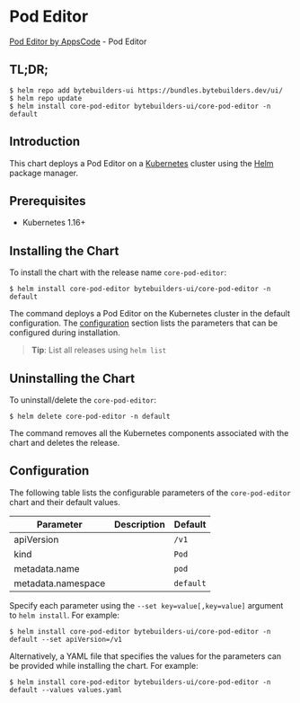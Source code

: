 # Pod Editor

[Pod Editor by AppsCode](https://byte.builders) - Pod Editor

## TL;DR;

```console
$ helm repo add bytebuilders-ui https://bundles.bytebuilders.dev/ui/
$ helm repo update
$ helm install core-pod-editor bytebuilders-ui/core-pod-editor -n default
```

## Introduction

This chart deploys a Pod Editor on a [Kubernetes](http://kubernetes.io) cluster using the [Helm](https://helm.sh) package manager.

## Prerequisites

- Kubernetes 1.16+

## Installing the Chart

To install the chart with the release name `core-pod-editor`:

```console
$ helm install core-pod-editor bytebuilders-ui/core-pod-editor -n default
```

The command deploys a Pod Editor on the Kubernetes cluster in the default configuration. The [configuration](#configuration) section lists the parameters that can be configured during installation.

> **Tip**: List all releases using `helm list`

## Uninstalling the Chart

To uninstall/delete the `core-pod-editor`:

```console
$ helm delete core-pod-editor -n default
```

The command removes all the Kubernetes components associated with the chart and deletes the release.

## Configuration

The following table lists the configurable parameters of the `core-pod-editor` chart and their default values.

|     Parameter      | Description |  Default  |
|--------------------|-------------|-----------|
| apiVersion         |             | `/v1`     |
| kind               |             | `Pod`     |
| metadata.name      |             | `pod`     |
| metadata.namespace |             | `default` |


Specify each parameter using the `--set key=value[,key=value]` argument to `helm install`. For example:

```console
$ helm install core-pod-editor bytebuilders-ui/core-pod-editor -n default --set apiVersion=/v1
```

Alternatively, a YAML file that specifies the values for the parameters can be provided while
installing the chart. For example:

```console
$ helm install core-pod-editor bytebuilders-ui/core-pod-editor -n default --values values.yaml
```
